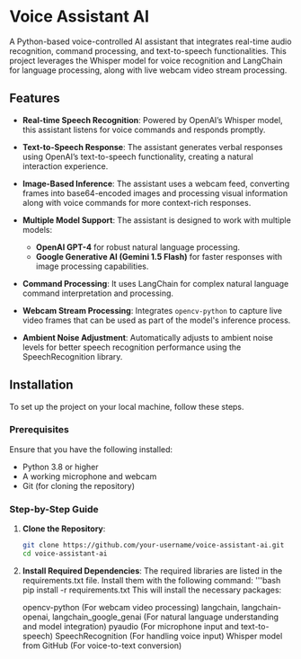 # Voice Assistant AI

A Python-based voice-controlled AI assistant that integrates real-time audio recognition, command processing, and text-to-speech functionalities. This project leverages the Whisper model for voice recognition and LangChain for language processing, along with live webcam video stream processing.

## Features

- **Real-time Speech Recognition**: Powered by OpenAI’s Whisper model, this assistant listens for voice commands and responds promptly.
  
- **Text-to-Speech Response**: The assistant generates verbal responses using OpenAI’s text-to-speech functionality, creating a natural interaction experience.
  
- **Image-Based Inference**: The assistant uses a webcam feed, converting frames into base64-encoded images and processing visual information along with voice commands for more context-rich responses.
  
- **Multiple Model Support**: The assistant is designed to work with multiple models:
  - **OpenAI GPT-4** for robust natural language processing.
  - **Google Generative AI (Gemini 1.5 Flash)** for faster responses with image processing capabilities.
  
- **Command Processing**: It uses LangChain for complex natural language command interpretation and processing.

- **Webcam Stream Processing**: Integrates `opencv-python` to capture live video frames that can be used as part of the model's inference process.

- **Ambient Noise Adjustment**: Automatically adjusts to ambient noise levels for better speech recognition performance using the SpeechRecognition library.

## Installation

To set up the project on your local machine, follow these steps.

### Prerequisites

Ensure that you have the following installed:
- Python 3.8 or higher
- A working microphone and webcam
- Git (for cloning the repository)

### Step-by-Step Guide

1. **Clone the Repository**:

   ```bash
   git clone https://github.com/your-username/voice-assistant-ai.git
   cd voice-assistant-ai
2. **Install Required Dependencies**:
   The required libraries are listed in the requirements.txt file. Install them with the following command:
   '''bash
   pip install -r requirements.txt
   This will install the necessary packages:

   opencv-python (For webcam video processing)
   langchain, langchain-openai, langchain_google_genai (For natural language understanding and model integration)
   pyaudio (For microphone input and text-to-speech)
   SpeechRecognition (For handling voice input)
   Whisper model from GitHub (For voice-to-text conversion)
   
